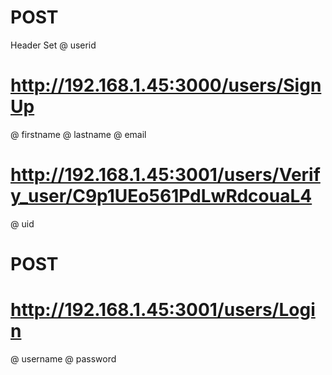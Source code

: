 <!-- Sign up -->
# POST
Header Set
@ userid

# http://192.168.1.45:3000/users/SignUp 

 @ firstname
 @ lastname 
 @ email


<!-- Verify User -->
# http://192.168.1.45:3001/users/Verify_user/C9p1UEo561PdLwRdcouaL4
@ uid

<!-- Login -->
# POST
# http://192.168.1.45:3001/users/Login
@ username
@ password

#
#
#
#
#